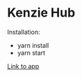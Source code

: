 # Kenzie Hub

Installation:

* yarn install
* yarn start

[Link to app](https://react-entrega-kenzie-hub-fillipim.vercel.app/)
